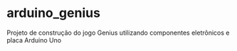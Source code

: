 # arduino_genius
Projeto de construção do jogo Genius utilizando componentes eletrônicos e placa Arduino Uno 
